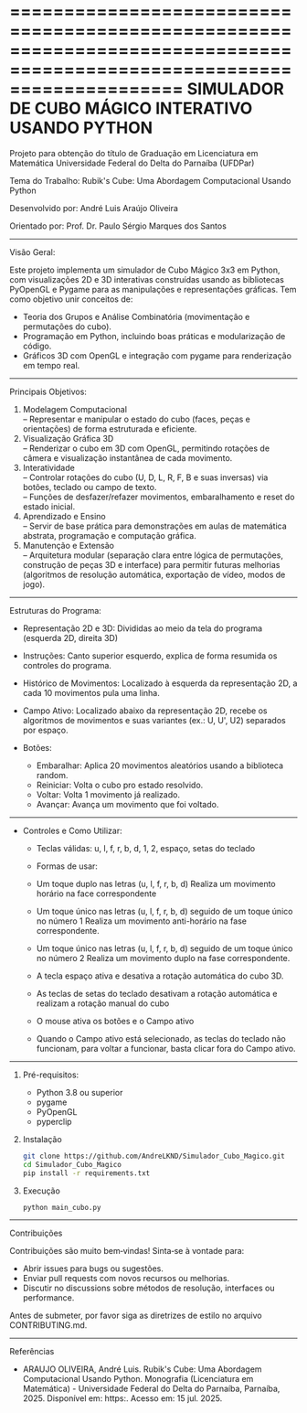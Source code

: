 ========================================================================================================================
				                     SIMULADOR DE CUBO MÁGICO INTERATIVO USANDO PYTHON
========================================================================================================================

Projeto para obtenção do título de Graduação em Licenciatura em Matemática 
Universidade Federal do Delta do Parnaíba (UFDPar)

Tema do Trabalho: Rubik's Cube: Uma Abordagem Computacional Usando Python

Desenvolvido por: 
André Luis Araújo Oliveira  

Orientado por: 
Prof. Dr. Paulo Sérgio Marques dos Santos

------------------------------------------------------------------------------------------------------------------------

Visão Geral:

Este projeto implementa um simulador de Cubo Mágico 3x3 em Python, com visualizações 2D e 3D interativas construídas 
usando as bibliotecas PyOpenGL e Pygame para as manipulações e representações gráficas.
Tem como objetivo unir conceitos de:

- Teoria dos Grupos e Análise Combinatória (movimentação e permutações do cubo).  
- Programação em Python, incluindo boas práticas e modularização de código.  
- Gráficos 3D com OpenGL e integração com pygame para renderização em tempo real.

------------------------------------------------------------------------------------------------------------------------

Principais Objetivos:

1. Modelagem Computacional  
   – Representar e manipular o estado do cubo (faces, peças e orientações) de forma estruturada e eficiente.  
2. Visualização Gráfica 3D  
   – Renderizar o cubo em 3D com OpenGL, permitindo rotações de câmera e visualização instantânea de cada movimento.  
3. Interatividade  
   – Controlar rotações do cubo (U, D, L, R, F, B e suas inversas) via botões, teclado ou campo de texto.  
   – Funções de desfazer/refazer movimentos, embaralhamento e reset do estado inicial.  
4. Aprendizado e Ensino  
   – Servir de base prática para demonstrações em aulas de matemática abstrata, programação e computação gráfica.  
5. Manutenção e Extensão  
   – Arquitetura modular (separação clara entre lógica de permutações, construção de peças 3D e interface) para permitir 
futuras melhorias (algoritmos de resolução automática, exportação de vídeo, modos de jogo).

------------------------------------------------------------------------------------------------------------------------

Estruturas do Programa:

- Representação 2D e 3D:
Divididas ao meio da tela do programa (esquerda 2D, direita 3D)

- Instruções:
Canto superior esquerdo, explica de forma resumida os controles do programa.

- Histórico de Movimentos:
Localizado à esquerda da representação 2D, a cada 10 movimentos pula uma linha.

- Campo Ativo:
Localizado abaixo da representação 2D, recebe os algoritmos de movimentos e suas variantes (ex.: U, U', U2) 
separados por espaço.

- Botões:
	- Embaralhar:
	Aplica 20 movimentos aleatórios usando a biblioteca random.
	- Reiniciar:
	Volta o cubo pro estado resolvido.
	- Voltar:
	Volta 1 movimento já realizado.
	- Avançar:
	Avança um movimento que foi voltado.

------------------------------------------------------------------------------------------------------------------------

- Controles e Como Utilizar:
	- Teclas válidas: u, l, f, r, b, d, 1, 2, espaço, setas do teclado
	
	- Formas de usar:

	- Um toque duplo nas letras (u, l, f, r, b, d) Realiza um movimento horário na face correspondente
	- Um toque único nas letras (u, l, f, r, b, d) seguido de um toque único no número 1 Realiza um movimento 
	anti-horário na fase correspondente. 
	- Um toque único nas letras (u, l, f, r, b, d) seguido de um toque único no número 2 Realiza um movimento 
	duplo na fase correspondente.

	- A tecla espaço ativa e desativa a rotação automática do cubo 3D. 
	- As teclas de setas do teclado desativam a rotação automática e realizam a rotação manual do cubo

	- O mouse ativa os botões e o Campo ativo
	- Quando o Campo ativo está selecionado, as teclas do teclado não funcionam, para voltar a funcionar, basta
	clicar fora do Campo ativo.

------------------------------------------------------------------------------------------------------------------------

1. Pré-requisitos: 
	- Python 3.8 ou superior   
	- pygame 
	- PyOpenGL 
	- pyperclip

2. Instalação  
   ```bash
   git clone https://github.com/AndreLKND/Simulador_Cubo_Magico.git
   cd Simulador_Cubo_Magico
   pip install -r requirements.txt
   ```

3. Execução  
   ```bash
   python main_cubo.py
   ```

------------------------------------------------------------------------------------------------------------------------

Contribuições

Contribuições são muito bem‑vindas! Sinta‑se à vontade para:

- Abrir issues para bugs ou sugestões.  
- Enviar pull requests com novos recursos ou melhorias.  
- Discutir no discussions sobre métodos de resolução, interfaces ou performance.

Antes de submeter, por favor siga as diretrizes de estilo no arquivo CONTRIBUTING.md.

------------------------------------------------------------------------------------------------------------------------

Referências

- ARAUJO OLIVEIRA, André Luis. Rubik's Cube: Uma Abordagem Computacional Usando Python. Monografia 
(Licenciatura em Matemática) - Universidade Federal do Delta do Parnaíba, Parnaíba, 2025. Disponível em: 
https:. Acesso em: 15 jul. 2025.

